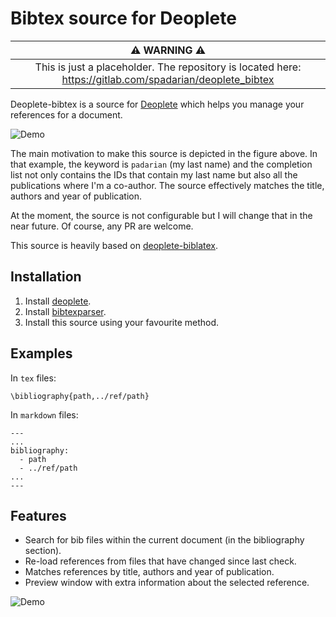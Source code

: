 # Bibtex source for Deoplete

| :warning: WARNING :warning:                                                                              |
|:--------------------------------------------------------------------------------------------------------:|
| This is just a placeholder. The repository is located here: https://gitlab.com/spadarian/deoplete_bibtex |

Deoplete-bibtex is a source for [Deoplete](https://github.com/Shougo/deoplete.nvim) which helps you manage your references for a document.

![Demo](https://gitlab.com/spadarian/deoplete_bibtex/-/raw/master/img/demo.png)

The main motivation to make this source is depicted in the figure above. In that example, the keyword is `padarian` (my last name) and the completion list not only contains the IDs that contain my last name but also all the publications where I'm a co-author. The source effectively matches the title, authors and year of publication.

At the moment, the source is not configurable but I will change that in the near future. Of course, any PR are welcome.

This source is heavily based on [deoplete-biblatex](https://github.com/lionawurscht/deoplete-biblatex).

## Installation

1. Install [deoplete](https://github.com/Shougo/deoplete.nvim#install).
2. Install [bibtexparser](https://bibtexparser.readthedocs.io/en/master/install.html#how-to-install).
3. Install this source using your favourite method.

## Examples

In `tex` files:

```
\bibliography{path,../ref/path} 
```

In `markdown` files:

```
---
...
bibliography:
  - path
  - ../ref/path
...
---
```

## Features

* Search for bib files within the current document (in the bibliography section).
* Re-load references from files that have changed since last check.
* Matches references by title, authors and year of publication.
* Preview window with extra information about the selected reference.

![Demo](https://gitlab.com/spadarian/deoplete_bibtex/-/raw/master/img/info.png)
